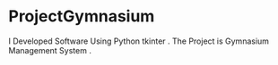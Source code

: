 # ProjectGymnasium
I Developed Software Using Python tkinter . The Project is Gymnasium Management System .
